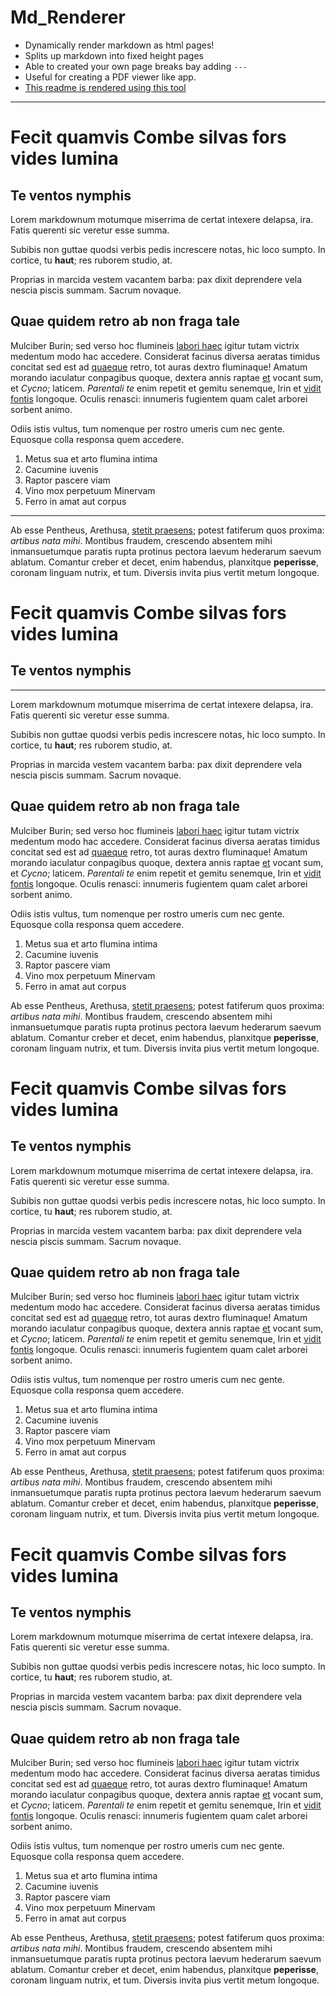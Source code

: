 # Md_Renderer 
- Dynamically render markdown as html pages!
- Splits up markdown into fixed height pages
- Able to created your own page breaks bay adding `---`
- Useful for creating a PDF viewer like app.
- [This readme is rendered using this tool](https://duncannevin.github.io/md_renderer/)
---
# Fecit quamvis Combe silvas fors vides lumina

## Te ventos nymphis

Lorem markdownum motumque miserrima de certat intexere delapsa, ira. Fatis
querenti sic veretur esse summa.

Subibis non guttae quodsi verbis pedis increscere notas, hic loco sumpto. In
cortice, tu **haut**; res ruborem studio, at.

Proprias in marcida vestem vacantem barba: pax dixit deprendere vela nescia
piscis summam. Sacrum novaque.

## Quae quidem retro ab non fraga tale

Mulciber Burin; sed verso hoc flumineis [labori haec](http://www.tibi.com/)
igitur tutam victrix medentum modo hac accedere. Considerat facinus diversa
aeratas timidus concitat sed est ad
[quaeque](http://www.beroe.io/aurum-corpora.html) retro, tot auras dextro
fluminaque! Amatum morando iaculatur conpagibus quoque, dextera annis raptae
[et](http://tam.io/onusmanesque.html) vocant sum, et *Cycno*; laticem.
*Parentali te* enim repetit et gemitu senemque, Irin et [vidit
fontis](http://supervolatmeumque.net/) longoque. Oculis renasci: innumeris
fugientem quam calet arborei sorbent animo.

Odiis istis vultus, tum nomenque per rostro umeris cum nec gente. Equosque colla
responsa quem accedere.

1. Metus sua et arto flumina intima
2. Cacumine iuvenis
3. Raptor pascere viam
4. Vino mox perpetuum Minervam
5. Ferro in amat aut corpus

--- 

Ab esse Pentheus, Arethusa, [stetit
praesens](http://malo.io/forma-coniunx.html); potest fatiferum quos proxima:
*artibus nata mihi*. Montibus fraudem, crescendo absentem mihi inmansuetumque
paratis rupta protinus pectora laevum hederarum saevum ablatum. Comantur creber
et decet, enim habendus, planxitque **peperisse**, coronam linguam nutrix, et
tum. Diversis invita pius vertit metum longoque.

# Fecit quamvis Combe silvas fors vides lumina

## Te ventos nymphis

---

Lorem markdownum motumque miserrima de certat intexere delapsa, ira. Fatis
querenti sic veretur esse summa.

Subibis non guttae quodsi verbis pedis increscere notas, hic loco sumpto. In
cortice, tu **haut**; res ruborem studio, at.

Proprias in marcida vestem vacantem barba: pax dixit deprendere vela nescia
piscis summam. Sacrum novaque.

## Quae quidem retro ab non fraga tale

Mulciber Burin; sed verso hoc flumineis [labori haec](http://www.tibi.com/)
igitur tutam victrix medentum modo hac accedere. Considerat facinus diversa
aeratas timidus concitat sed est ad
[quaeque](http://www.beroe.io/aurum-corpora.html) retro, tot auras dextro
fluminaque! Amatum morando iaculatur conpagibus quoque, dextera annis raptae
[et](http://tam.io/onusmanesque.html) vocant sum, et *Cycno*; laticem.
*Parentali te* enim repetit et gemitu senemque, Irin et [vidit
fontis](http://supervolatmeumque.net/) longoque. Oculis renasci: innumeris
fugientem quam calet arborei sorbent animo.

Odiis istis vultus, tum nomenque per rostro umeris cum nec gente. Equosque colla
responsa quem accedere.

1. Metus sua et arto flumina intima
2. Cacumine iuvenis
3. Raptor pascere viam
4. Vino mox perpetuum Minervam
5. Ferro in amat aut corpus

Ab esse Pentheus, Arethusa, [stetit
praesens](http://malo.io/forma-coniunx.html); potest fatiferum quos proxima:
*artibus nata mihi*. Montibus fraudem, crescendo absentem mihi inmansuetumque
paratis rupta protinus pectora laevum hederarum saevum ablatum. Comantur creber
et decet, enim habendus, planxitque **peperisse**, coronam linguam nutrix, et
tum. Diversis invita pius vertit metum longoque.

# Fecit quamvis Combe silvas fors vides lumina

## Te ventos nymphis

Lorem markdownum motumque miserrima de certat intexere delapsa, ira. Fatis
querenti sic veretur esse summa.

Subibis non guttae quodsi verbis pedis increscere notas, hic loco sumpto. In
cortice, tu **haut**; res ruborem studio, at.

Proprias in marcida vestem vacantem barba: pax dixit deprendere vela nescia
piscis summam. Sacrum novaque.

## Quae quidem retro ab non fraga tale

Mulciber Burin; sed verso hoc flumineis [labori haec](http://www.tibi.com/)
igitur tutam victrix medentum modo hac accedere. Considerat facinus diversa
aeratas timidus concitat sed est ad
[quaeque](http://www.beroe.io/aurum-corpora.html) retro, tot auras dextro
fluminaque! Amatum morando iaculatur conpagibus quoque, dextera annis raptae
[et](http://tam.io/onusmanesque.html) vocant sum, et *Cycno*; laticem.
*Parentali te* enim repetit et gemitu senemque, Irin et [vidit
fontis](http://supervolatmeumque.net/) longoque. Oculis renasci: innumeris
fugientem quam calet arborei sorbent animo.

Odiis istis vultus, tum nomenque per rostro umeris cum nec gente. Equosque colla
responsa quem accedere.

1. Metus sua et arto flumina intima
2. Cacumine iuvenis
3. Raptor pascere viam
4. Vino mox perpetuum Minervam
5. Ferro in amat aut corpus

Ab esse Pentheus, Arethusa, [stetit
praesens](http://malo.io/forma-coniunx.html); potest fatiferum quos proxima:
*artibus nata mihi*. Montibus fraudem, crescendo absentem mihi inmansuetumque
paratis rupta protinus pectora laevum hederarum saevum ablatum. Comantur creber
et decet, enim habendus, planxitque **peperisse**, coronam linguam nutrix, et
tum. Diversis invita pius vertit metum longoque.

# Fecit quamvis Combe silvas fors vides lumina

## Te ventos nymphis

Lorem markdownum motumque miserrima de certat intexere delapsa, ira. Fatis
querenti sic veretur esse summa.

Subibis non guttae quodsi verbis pedis increscere notas, hic loco sumpto. In
cortice, tu **haut**; res ruborem studio, at.

Proprias in marcida vestem vacantem barba: pax dixit deprendere vela nescia
piscis summam. Sacrum novaque.

## Quae quidem retro ab non fraga tale

Mulciber Burin; sed verso hoc flumineis [labori haec](http://www.tibi.com/)
igitur tutam victrix medentum modo hac accedere. Considerat facinus diversa
aeratas timidus concitat sed est ad
[quaeque](http://www.beroe.io/aurum-corpora.html) retro, tot auras dextro
fluminaque! Amatum morando iaculatur conpagibus quoque, dextera annis raptae
[et](http://tam.io/onusmanesque.html) vocant sum, et *Cycno*; laticem.
*Parentali te* enim repetit et gemitu senemque, Irin et [vidit
fontis](http://supervolatmeumque.net/) longoque. Oculis renasci: innumeris
fugientem quam calet arborei sorbent animo.

Odiis istis vultus, tum nomenque per rostro umeris cum nec gente. Equosque colla
responsa quem accedere.

1. Metus sua et arto flumina intima
2. Cacumine iuvenis
3. Raptor pascere viam
4. Vino mox perpetuum Minervam
5. Ferro in amat aut corpus

Ab esse Pentheus, Arethusa, [stetit
praesens](http://malo.io/forma-coniunx.html); potest fatiferum quos proxima:
*artibus nata mihi*. Montibus fraudem, crescendo absentem mihi inmansuetumque
paratis rupta protinus pectora laevum hederarum saevum ablatum. Comantur creber
et decet, enim habendus, planxitque **peperisse**, coronam linguam nutrix, et
tum. Diversis invita pius vertit metum longoque.